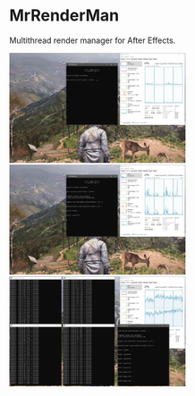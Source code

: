 # MrRenderMan
Multithread render manager for After Effects.

<img src = "https://github.com/mrtnRitter/MrRenderMan/blob/main/Screens/Start.jpg" width = 315px> <img src = "https://github.com/mrtnRitter/MrRenderMan/blob/main/Screens/Settings.jpg" width = 315px> <img src = "https://github.com/mrtnRitter/MrRenderMan/blob/main/Screens/Workers.jpg" width = 315px> 
